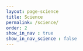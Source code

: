 ```yaml
---
layout: page-science
title: Science
permalink: /science/
order: 2
show_in_nav : true
show_in_nav_science : false
---
```

